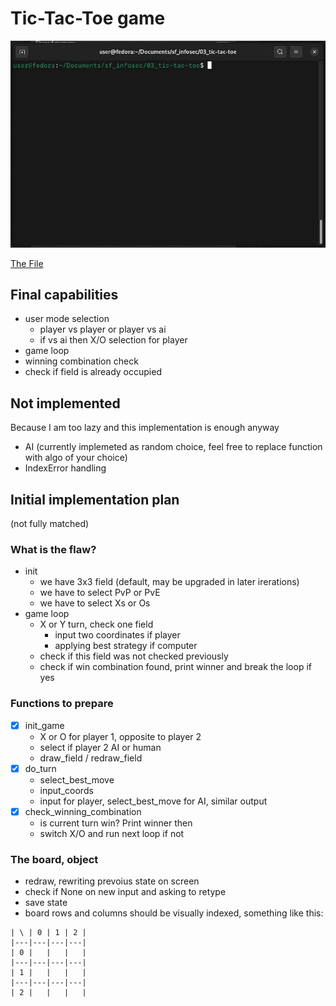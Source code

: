 # Tic-Tac-Toe game

![](screencast.gif)

[The File](./tic-tac-toe.py)

## Final capabilities

- user mode selection
  - player vs player or player vs ai
  - if vs ai then X/O selection for player
- game loop
- winning combination check
- check if field is already occupied

## Not implemented

Because I am too lazy and this implementation is enough anyway

- AI (currently implemeted as random choice, feel free to replace function with algo of your choice)
- IndexError handling

## Initial implementation plan

(not fully matched)

### What is the flaw?

- init
  - we have 3x3 field (default, may be upgraded in later irerations)
  - we have to select PvP or PvE
  - we have to select Xs or Os
- game loop
  - X or Y turn, check one field
    - input two coordinates if player
    - applying best strategy if computer
  - check if this field was not checked previously
  - check if win combination found, print winner and break the loop if yes

### Functions to prepare

- [x] init_game
  - X or O for player 1, opposite to player 2
  - select if player 2 AI or human
  - draw_field / redraw_field
- [x] do_turn
  - select_best_move
  - input_coords
  - input for player, select_best_move for AI, similar output
- [x] check_winning_combination
  - is current turn win? Print winner then
  - switch X/O and run next loop if not

### The board, object

- redraw, rewriting prevoius state on screen
- check if None on new input and asking to retype
- save state
- board rows and columns should be visually indexed, something like this:

```
| \ | 0 | 1 | 2 |
|---|---|---|---|
| 0 |   |   |   |
|---|---|---|---|
| 1 |   |   |   |
|---|---|---|---|
| 2 |   |   |   |
```